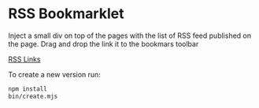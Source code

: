 
# RSS Bookmarklet

Inject a small div on top of the pages with the list of RSS feed published on the page. Drag and drop the link it to the bookmars toolbar

<a href="javascript:(()%3D%3E%7Bconst%20c%3D%22rss-list%22%2Ci%3D%22active%22%2Cr%3D%22url%22%3Bconst%20a%3D%22%5Cn%3Ahost%20%7B%5Cn%20%20%20%20background-color%3A%20%23222%3B%5Cn%20%20%20%20font-family%3A%20sans-serif%3B%5Cn%20%20%20%20padding%3A%201rem%3B%5Cn%20%20%20%20font-size%3A%201rem%3B%5Cn%20%20%20%20border-bottom%3A%201px%20solid%20%23fff%3B%5Cn%20%20%20%20box-shadow%3A%200px%200px%2015px%20%23000a%3B%5Cn%20%20%20%20color%3A%20%23ccc%3B%5Cn%20%20%20%20position%3A%20relative%3B%5Cn%20%20%20%20z-index%3A%209999999%3B%5Cn%5Cn%20%20%20%20*%20%7B%5Cn%20%20%20%20%20%20%20%20margin%3A%200%3B%5Cn%20%20%20%20%20%20%20%20padding%3A%200%3B%5Cn%20%20%20%20%7D%5Cn%5Cn%20%20%20%20a%20%7B%5Cn%20%20%20%20%20%20%20%20color%3A%20inherit%3B%5Cn%20%20%20%20%20%20%20%20text-decoration%3A%20none%3B%5Cn%5Cn%20%20%20%20%20%20%20%20%26%3Ahover%20%7B%5Cn%20%20%20%20%20%20%20%20%20%20%20%20color%3A%20%23fff%3B%5Cn%20%20%20%20%20%20%20%20%7D%5Cn%20%20%20%20%7D%5Cn%5Cn%20%20%20%20button%20%7B%5Cn%20%20%20%20%20%20%20%20display%3A%20inline-block%3B%5Cn%20%20%20%20%20%20%20%20border%3A%20none%3B%5Cn%20%20%20%20%20%20%20%20padding%3A%202px%205px%203px%3B%5Cn%20%20%20%20%20%20%20%20margin-right%3A%201rem%3B%5Cn%20%20%20%20%20%20%20%20font-size%3A%20.75rem%3B%5Cn%20%20%20%20%20%20%20%20text-transform%3A%20uppercase%3B%5Cn%20%20%20%20%20%20%20%20letter-spacing%3A%202px%3B%5Cn%20%20%20%20%20%20%20%20font-weight%3A%20bold%3B%5Cn%20%20%20%20%20%20%20%20background-color%3A%20%23666%3B%5Cn%20%20%20%20%20%20%20%20transition%3A%20all%20.5s%20cubic-bezier(.19%2C%201%2C%20.22%2C%201)%3B%5Cn%5Cn%20%20%20%20%20%20%20%20%26%3Ahover%20%7B%5Cn%20%20%20%20%20%20%20%20%20%20%20%20cursor%3A%20pointer%3B%5Cn%20%20%20%20%20%20%20%20%20%20%20%20background-color%3A%20%23aaa%3B%5Cn%20%20%20%20%20%20%20%20%7D%5Cn%5Cn%20%20%20%20%20%20%20%20%26%3Aactive%20%7B%5Cn%20%20%20%20%20%20%20%20%20%20%20%20background-color%3A%20%23fff%3B%5Cn%20%20%20%20%20%20%20%20%20%20%20%20cursor%3A%20pointer%3B%5Cn%20%20%20%20%20%20%20%20%20%20%20%20color%3A%20%23000%3B%5Cn%20%20%20%20%20%20%20%20%7D%5Cn%5Cn%20%20%20%20%20%20%20%20%26.active%20%7B%5Cn%20%20%20%20%20%20%20%20%20%20%20%20background-color%3A%20%23fff%3B%5Cn%20%20%20%20%20%20%20%20%20%20%20%20cursor%3A%20pointer%3B%5Cn%20%20%20%20%20%20%20%20%20%20%20%20color%3A%20%23000%3B%5Cn%20%20%20%20%20%20%20%20%20%20%20%20transition%3A%20all%20.5s%20cubic-bezier(.68%2C%20-0.55%2C%20.27%2C%201.55)%3B%5Cn%20%20%20%20%20%20%20%20%7D%5Cn%20%20%20%20%7D%5Cn%5Cn%20%20%20%20ul%20%7B%5Cn%20%20%20%20%20%20%20%20list-style%3A%20none%3B%5Cn%5Cn%20%20%20%20%20%20%20%20%26%20li%3Anot(%3Alast-child)%20%7B%5Cn%20%20%20%20%20%20%20%20%20%20%20%20border-bottom%3A%201px%20solid%20%23444%3B%5Cn%20%20%20%20%20%20%20%20%20%20%20%20padding%3A%200%200%20.5rem%200%3B%5Cn%20%20%20%20%20%20%20%20%20%20%20%20margin-bottom%3A%20.5rem%3B%5Cn%20%20%20%20%20%20%20%20%7D%5Cn%20%20%20%20%7D%5Cn%7D%22%2Cl%3D()%3D%3Edocument.querySelectorAll('link%5Brel%3D%22alternate%22%5D%5Btype%3D%22application%2Frss%2Bxml%22%5D')%2Cd%3D()%3D%3E!!document.getElementById(c)%2Cu%3Do%3D%3E%5B...o%5D.map(t%3D%3E%7Bconst%20e%3Dt.href%2Cn%3Dt.title%7C%7Ct.href%3Breturn'%5Cn%20%20%20%20%20%20%20%20%3Cli%3E%5Cn%20%20%20%20%20%20%20%20%20%20%20%20%3Cbutton%20data-url%3D%22'.concat(e%2C'%22%3Ecopy%3C%2Fbutton%3E%5Cn%20%20%20%20%20%20%20%20%20%20%20%20%3Ca%20href%3D%22').concat(e%2C'%22%3E').concat(n%2C%22%3C%2Fa%3E%5Cn%20%20%20%20%20%20%20%20%3C%2Fli%3E%22)%7D).join(%22%22)%2Cm%3Do%3D%3E%7Bo.addEventListener(%22click%22%2Ct%3D%3E%7Bconst%20e%3Dt.originalTarget%3Bif(r%20in%20e.dataset)%7Bnavigator.clipboard.writeText(e.dataset%5Br%5D)%3Bconst%20n%3Di%3Be.classList.add(n)%2CsetTimeout(()%3D%3Ee.classList.remove(n)%2C1e3)%7D%7D)%7D%2Cp%3Do%3D%3E%7Bconst%20t%3Ddocument.createElement(%22div%22)%3Breturn%20t.id%3Dc%2Ct.attachShadow(%7Bmode%3A%22open%22%7D)%2Ct.shadowRoot.innerHTML%3D%22%5Cn%20%20%20%20%3Cstyle%3E%22.concat(a%2C%22%3C%2Fstyle%3E%5Cn%20%20%20%20%3Cmenu%3E%3Cul%3E%22).concat(u(o)%2C%22%3C%2Ful%3E%3C%2Fmenu%3E%5Cn%20%20%22)%2Ct%7D%2Cf%3Do%3D%3E%7Bconst%20t%3Ddocument.documentElement%2Ce%3Dt.firstChild%3Bt.insertBefore(o%2Ce)%7D%2Cs%3Dl()%2Cg%3Dd()%3Bif(s.length%3E0%26%26!g)%7Bconst%20o%3Dp(s)%3Bm(o)%2Cf(o)%7D%7D)()%3B">RSS Links</a>

To create a new version run:

```bash
npm install
bin/create.mjs
``` 
